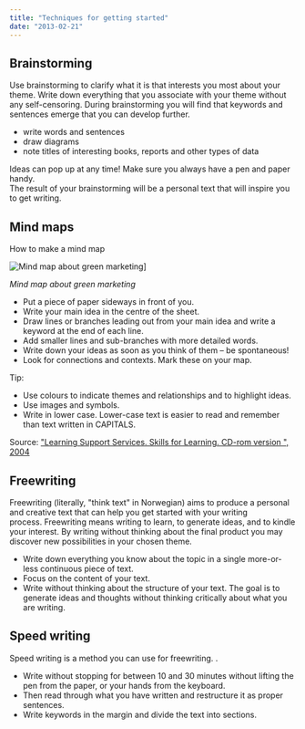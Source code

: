 ```yaml
---
title: "Techniques for getting started"
date: "2013-02-21"
---
```


## Brainstorming

Use brainstorming to clarify what it is that interests you most about your theme. Write down everything that you associate with your theme without any self-censoring. During brainstorming you will find that keywords and sentences emerge that you can develop further.

- write words and sentences
- draw diagrams
- note titles of interesting books, reports and other types of data

Ideas can pop up at any time! Make sure you always have a pen and paper handy.  
The result of your brainstorming will be a personal text that will inspire you to get writing.

## Mind maps

How to make a mind map

![Mind map about green marketing](../images/engelsk-tankekart-sma-bokstaver.png)] 

_Mind map about green marketing_

- Put a piece of paper sideways in front of you.
- Write your main idea in the centre of the sheet.
- Draw lines or branches leading out from your main idea and write a keyword at the end of each line.
- Add smaller lines and sub-branches with more detailed words.
- Write down your ideas as soon as you think of them – be spontaneous!
- Look for connections and contexts. Mark these on your map.

Tip:

- Use colours to indicate themes and relationships and to highlight ideas.
- Use images and symbols.
- Write in lower case. Lower-case text is easier to read and remember than text written in CAPITALS.

Source: ["Learning Support Services. Skills for Learning. CD-rom version ", 2004](http://hvalross.hib.no/sokskriv/skriving/skriving-er-en-prosess/oppgavestart/teknikker/index.php?action=static&id=68)

## Freewriting

Freewriting (literally, "think text" in Norwegian) aims to produce a personal and creative text that can help you get started with your writing process. Freewriting means writing to learn, to generate ideas, and to kindle your interest. By writing without thinking about the final product you may discover new possibilities in your chosen theme.

- Write down everything you know about the topic in a single more-or-less continuous piece of text.
- Focus on the content of your text.
- Write without thinking about the structure of your text. The goal is to generate ideas and thoughts without thinking critically about what you are writing.

## Speed writing

Speed writing is a method you can use for freewriting. .

- Write without stopping for between 10 and 30 minutes without lifting the pen from the paper, or your hands from the keyboard.
- Then read through what you have written and restructure it as proper sentences.
- Write keywords in the margin and divide the text into sections.
